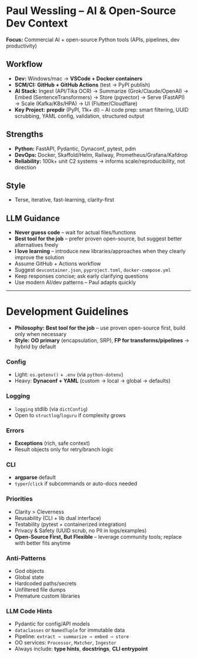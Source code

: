# Paul Wessling – AI & Open-Source Dev Context
**Focus:** Commercial AI + open-source Python tools (APIs, pipelines, dev productivity)

## Workflow
- **Dev:** Windows/mac → **VSCode + Docker containers**
- **SCM/CI:** **GitHub + GitHub Actions** (test → PyPI publish)
- **AI Stack:** Ingest (API/Tika OCR) → Summarize (Grok/Claude/OpenAI) → Embed (SentenceTransformers) → Store (pgvector) → Serve (FastAPI) → Scale (Kafka/K8s/HPA) → UI (Flutter/Cloudflare)
- **Key Project:** **prepdir** (PyPI, 11k+ dl) – AI code prep: smart filtering, UUID scrubbing, YAML config, validation, structured output

## Strengths
- **Python:** FastAPI, Pydantic, Dynaconf, pytest, pdm
- **DevOps:** Docker, Skaffold/Helm, Railway, Prometheus/Grafana/Kafdrop
- **Reliability:** 100k+ unit C2 systems → informs scale/reproducibility, not direction

## Style
- Terse, iterative, fast-learning, clarity-first

## LLM Guidance
- **Never guess code** – wait for actual files/functions  
- **Best tool for the job** – prefer proven open-source, but suggest better alternatives freely  
- **I love learning** – introduce new libraries/approaches when they clearly improve the solution  
- Assume GitHub + Actions workflow
- Suggest `devcontainer.json`, `pyproject.toml`, `docker-compose.yml`
- Keep responses concise; ask early clarifying questions
- Use modern AI/dev patterns – Paul adapts quickly

---

# Development Guidelines

- **Philosophy:** **Best tool for the job** – use proven open-source first, build only when necessary  
- **Style:** **OO primary** (encapsulation, SRP), **FP for transforms/pipelines** → hybrid by default  

### Config
- Light: `os.getenv()` + `.env` (via `python-dotenv`)  
- Heavy: **Dynaconf + YAML** (custom → local → global → defaults)

### Logging
- `logging` stdlib (via `dictConfig`)  
- Open to `structlog`/`loguru` if complexity grows

### Errors
- **Exceptions** (rich, safe context)  
- Result objects only for retry/branch logic

### CLI
- **argparse** default  
- `typer`/`click` if subcommands or auto-docs needed

### Priorities
- Clarity > Cleverness  
- Reusability (CLI + lib dual interface)  
- Testability (pytest + containerized integration)  
- Privacy & Safety (UUID scrub, no PII in logs/examples)  
- **Open-Source First, But Flexible** – leverage community tools; replace with better fits anytime

### Anti-Patterns
- God objects  
- Global state  
- Hardcoded paths/secrets  
- Unfiltered file dumps  
- Premature custom libraries

### LLM Code Hints
- Pydantic for config/API models  
- `dataclasses` or `NamedTuple` for immutable data  
- Pipeline: `extract → summarize → embed → store`  
- OO services: `Processor`, `Matcher`, `Ingestor`  
- Always include: **type hints**, **docstrings**, **CLI entrypoint**